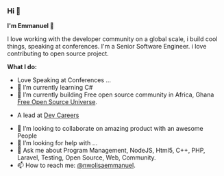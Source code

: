 









### Hi 👋

**I'm Emmanuel 🤖**

I love working with the developer community on a global scale, i build cool things, speaking at conferences. I'm a Senior Software Engineer. i love contributing to open source project. 


 **What I do:**

- Love Speaking at Conferences ...
- 🌱 I’m currently learning C#
- 🔭 I’m currently building Free open source community in Africa, Ghana  [Free Open Source Universe](https://twitter.com/fosuniverse). 
* A lead at [Dev Careers](https://twitter.com/dev_careers)
- 👯 I’m looking to collaborate on amazing product with an awesome People
- 🤔 I’m looking for help with ...
- 💬 Ask me about Program Management, NodeJS, Html5, C++, PHP, Laravel, Testing, Open Source, Web, Community.
- 📫 How to reach me: [@nwolisaemmanuel](https://twitter.com/ekecoding).


